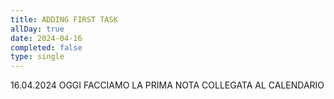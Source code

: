 ```yaml
---
title: ADDING FIRST TASK
allDay: true
date: 2024-04-16
completed: false
type: single
---
```

16.04.2024
OGGI FACCIAMO LA PRIMA NOTA COLLEGATA AL CALENDARIO 
